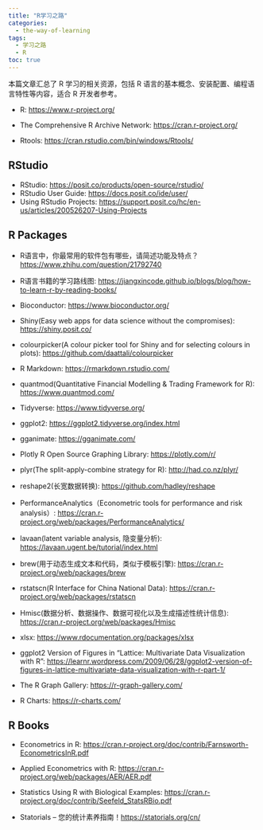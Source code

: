 ```yaml
---
title: "R学习之路"
categories:
  - the-way-of-learning
tags:
  - 学习之路
  - R
toc: true
---
```


本篇文章汇总了 R 学习的相关资源，包括 R 语言的基本概念、安装配置、编程语言特性等内容，适合 R 开发者参考。

* R: <https://www.r-project.org/>
* The Comprehensive R Archive Network: <https://cran.r-project.org/>

* Rtools: <https://cran.rstudio.com/bin/windows/Rtools/>

## RStudio

* RStudio: <https://posit.co/products/open-source/rstudio/>
* RStudio User Guide: <https://docs.posit.co/ide/user/>
* Using RStudio Projects: <https://support.posit.co/hc/en-us/articles/200526207-Using-Projects>

## R Packages

* R语言中，你最常用的软件包有哪些，请简述功能及特点？<https://www.zhihu.com/question/21792740>
* R语言书籍的学习路线图: <https://jiangxincode.github.io/blogs/blog/how-to-learn-r-by-reading-books/>

* Bioconductor: <https://www.bioconductor.org/>
* Shiny(Easy web apps for data science without the compromises): <https://shiny.posit.co/>
* colourpicker(A colour picker tool for Shiny and for selecting colours in plots): <https://github.com/daattali/colourpicker>
* R Markdown: <https://rmarkdown.rstudio.com/>
* quantmod(Quantitative Financial Modelling & Trading Framework for R): <https://www.quantmod.com/>
* Tidyverse: <https://www.tidyverse.org/>
* ggplot2: <https://ggplot2.tidyverse.org/index.html>
* gganimate: <https://gganimate.com/>
* Plotly R Open Source Graphing Library: <https://plotly.com/r/>
* plyr(The split-apply-combine strategy for R): <http://had.co.nz/plyr/>
* reshape2(长宽数据转换): <https://github.com/hadley/reshape>
* PerformanceAnalytics（Econometric tools for performance and risk analysis）: <https://cran.r-project.org/web/packages/PerformanceAnalytics/>
* lavaan(latent variable analysis, 隐变量分析): <https://lavaan.ugent.be/tutorial/index.html>
* brew(用于动态生成文本和代码，类似于模板引擎): <https://cran.r-project.org/web/packages/brew>
* rstatscn(R Interface for China National Data): <https://cran.r-project.org/web/packages/rstatscn>
* Hmisc(数据分析、数据操作、数据可视化以及生成描述性统计信息): <https://cran.r-project.org/web/packages/Hmisc>

* xlsx: <https://www.rdocumentation.org/packages/xlsx>

* ggplot2 Version of Figures in “Lattice: Multivariate Data Visualization with R”: <https://learnr.wordpress.com/2009/06/28/ggplot2-version-of-figures-in-lattice-multivariate-data-visualization-with-r-part-1/>
* The R Graph Gallery: <https://r-graph-gallery.com/>
* R Charts: <https://r-charts.com/>

## R Books

* Econometrics in R: <https://cran.r-project.org/doc/contrib/Farnsworth-EconometricsInR.pdf>
* Applied Econometrics with R: <https://cran.r-project.org/web/packages/AER/AER.pdf>
* Statistics Using R with Biological Examples: <https://cran.r-project.org/doc/contrib/Seefeld_StatsRBio.pdf>

* Statorials – 您的统计素养指南！<https://statorials.org/cn/>